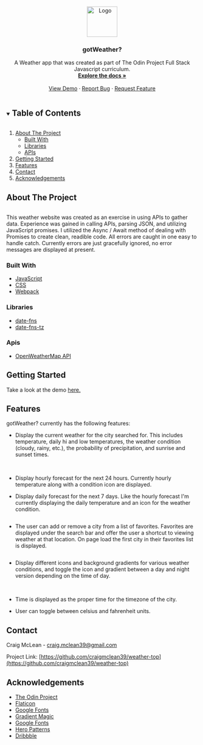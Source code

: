 <!--
*** Thanks for checking out the Best-README-Template. If you have a suggestion
*** that would make this better, please fork the repo and create a pull request
*** or simply open an issue with the tag "enhancement".
*** Thanks again! Now go create something AMAZING! :D
***
***
***
*** To avoid retyping too much info. Do a search and replace for the following:
*** craigmclean39, weather-top, twitter_handle, craig.mclean39@gmail.com, Tasky: The Todo List, A Todo list web app that is part of The Odin Project Full Stack Javascript curriculum.
-->

<!-- PROJECT SHIELDS -->
<!--
*** I'm using markdown "reference style" links for readability.
*** Reference links are enclosed in brackets [ ] instead of parentheses ( ).
*** See the bottom of this document for the declaration of the reference variables
*** for contributors-url, forks-url, etc. This is an optional, concise syntax you may use.
*** https://www.markdownguide.org/basic-syntax/#reference-style-links
-->
<!-- [![Contributors][contributors-shield]][contributors-url]
[![Forks][forks-shield]][forks-url]
[![Stargazers][stars-shield]][stars-url]
[![Issues][issues-shield]][issues-url]
[![MIT License][license-shield]][license-url]
[![LinkedIn][linkedin-shield]][linkedin-url] -->

<!-- PROJECT LOGO -->
<br />
<p align="center">
  <a href="https://github.com/craigmclean39/weather-top">
    <img src="src/icons/logo.svg" alt="Logo" width="80" height="80">
  </a>

  <h3 align="center">gotWeather?</h3>

  <p align="center">
    A Weather app that was created as part of The Odin Project Full Stack Javascript curriculum.
    <br />
    <a href="https://github.com/craigmclean39/weather-top"><strong>Explore the docs »</strong></a>
    <br />
    <br />
    <a href="https://craigmclean39.github.io/weather-top/">View Demo</a>
    ·
    <a href="https://github.com/craigmclean39/weather-top/issues">Report Bug</a>
    ·
    <a href="https://github.com/craigmclean39/weather-top/issues">Request Feature</a>
  </p>
</p>

<!-- TABLE OF CONTENTS -->
<details open="open">
  <summary><h2 style="display: inline-block">Table of Contents</h2></summary>
  <ol>
    <li>
      <a href="#about-the-project">About The Project</a>
      <ul>
        <li><a href="#built-with">Built With</a></li>
        <li><a href="#libraries">Libraries</a></li>
        <li><a href="#apis">APIs</a></li>
      </ul>
    </li>
    <li>
      <a href="#getting-started">Getting Started</a>
    </li>
    <li><a href="#features">Features</a></li>
    <li><a href="#contact">Contact</a></li>
    <li><a href="#acknowledgements">Acknowledgements</a></li>
  </ol>
</details>

<!-- ABOUT THE PROJECT -->

## About The Project

<p align="center">
<img src="images/hero.png" alt="">
</p>

<p>
This weather website was created as an exercise in using APIs to gather data. Experience was gained in calling APIs, parsing JSON, and utilizing JavaScript promises. I utilized the Async / Await method of dealing with Promises to create clean, readible code. All errors are caught in one easy to handle catch. Currently errors are just gracefully ignored, no error messages are displayed at present.
</p>

### Built With

- [JavaScript](https://developer.mozilla.org/en-US/docs/Web/JavaScript)
- [CSS](https://developer.mozilla.org/en-US/docs/Web/CSS)
- [Webpack](https://webpack.js.org/)

### Libraries

- [date-fns](https://date-fns.org/)
- [date-fns-tz](https://www.npmjs.com/package/date-fns-tz)

### Apis

- [OpenWeatherMap API](https://openweathermap.org/api)

<!-- GETTING STARTED -->

## Getting Started

Take a look at the demo <a href="https://craigmclean39.github.io/weather-top/">here.</a>

<!-- USAGE EXAMPLES -->

## Features

gotWeather? currently has the following features:

- Display the current weather for the city searched for. This includes temperature, daily hi and low temperatures, the weather condition (cloudy, rainy, etc.), the probability of precipitation, and sunrise and sunset times.

<p>
  <img src="images/example2.png" alt="">
  <img src="images/example1.png" alt="">
</p>

- Display hourly forecast for the next 24 hours. Currently hourly temperature along with a condition icon are displayed.

- Display daily forecast for the next 7 days. Like the hourly forecast I'm currently displaying the daily temperature and an icon for the weather condition.

<p>
  <img src="images/hourlydaily.png" alt="">
</p>

- The user can add or remove a city from a list of favorites. Favorites are displayed under the search bar and offer the user a shortcut to viewing weather at that location. On page load the first city in their favorites list is displayed.
<p>
  <img src="images/favorites.png" alt="">
</p>

- Display different icons and background gradients for various weather conditions, and toggle the icon and gradient between a day and night version depending on the time of day.
<p>
  <img src="images/day.png" alt="">
  <img src="images/night.png" alt="">
</p>

- Time is displayed as the proper time for the timezone of the city.

- User can toggle between celsius and fahrenheit units.

<!-- CONTACT -->

## Contact

Craig McLean - craig.mclean39@gmail.com

Project Link: [https://github.com/craigmclean39/weather-top](https://github.com/craigmclean39/weather-top)

<!-- ACKNOWLEDGEMENTS -->

## Acknowledgements

- [The Odin Project](https://www.theodinproject.com/)
- [Flaticon](https://www.flaticon.com/)
- [Google Fonts](https://fonts.google.com/)
- [Gradient Magic](https://www.gradientmagic.com/)
- [Google Fonts](https://fonts.google.com/)
- [Hero Patterns](https://www.heropatterns.com/)
- [Dribbble](https://dribbble.com/)
